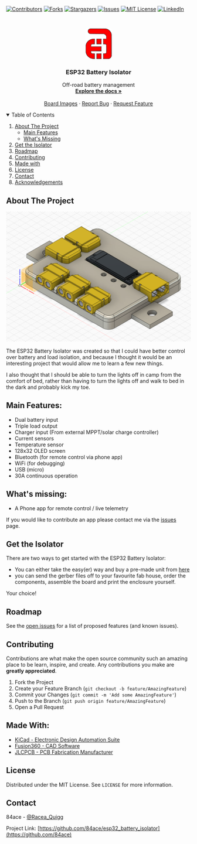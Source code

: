 <!-- PROJECT SHIELDS -->
<!--
*** I'm using markdown "reference style" links for readability.
*** Reference links are enclosed in brackets [ ] instead of parentheses ( ).
*** See the bottom of this document for the declaration of the reference variables
*** for contributors-url, forks-url, etc. This is an optional, concise syntax you may use.
*** https://www.markdownguide.org/basic-syntax/#reference-style-links
-->
[![Contributors][contributors-shield]][contributors-url]
[![Forks][forks-shield]][forks-url]
[![Stargazers][stars-shield]][stars-url]
[![Issues][issues-shield]][issues-url]
[![MIT License][license-shield]][license-url]
[![LinkedIn][linkedin-shield]][linkedin-url]



<!-- PROJECT LOGO -->
<br />
<p align="center">
  <a href="https://github.com/84ace/esp32_battery_isolator">
    <img src="images/logo.png" alt="Logo" width="71" height="83">
  </a>

  <h3 align="center">ESP32 Battery Isolator</h3>

  <p align="center">
    Off-road battery management
    <br />
    <a href="https://github.com/84ace/esp32_battery_isolator/wiki"><strong>Explore the docs »</strong></a>
    <br />
    <br />
    <a href="https://github.com/84ace/esp32_battery_isolator/tree/master/board_images">Board Images</a>
    ·
    <a href="https://github.com/84ace/esp32_battery_isolator/issues">Report Bug</a>
    ·
    <a href="https://github.com/84ace/esp32_battery_isolator/issues">Request Feature</a>
  </p>
</p>



<!-- TABLE OF CONTENTS -->
<details open="open">
  <summary>Table of Contents</summary>
  <ol>
    <li>
      <a href="#about-the-project">About The Project</a>
      <ul>
        <li><a href="#main-features">Main Features</a></li>
        <li><a href="#whats-missing">What's Missing</a></li>
      </ul>
    </li>
    <li>
      <a href="#get-the-isolator">Get the Isolator</a>
    </li>
    <li><a href="#roadmap">Roadmap</a></li>
    <li><a href="#contributing">Contributing</a></li>
    <li><a href="#made-with">Made with</a></li>
    <li><a href="#license">License</a></li>
    <li><a href="#contact">Contact</a></li>
    <li><a href="#acknowledgements">Acknowledgements</a></li>
  </ol>
</details>



<!-- ABOUT THE PROJECT -->
## About The Project

[![ESP32 Battery Isolator][product-screenshot]](https://github.com/84ace/esp32_battery_isolator/raw/master/enclosure/front_iso.png)

The ESP32 Battery Isolator was created so that I could have better control over battery and load isolation, and because I thought it would be an interesting project that would allow me to learn a few new things. 

I also thought that I should be able to turn the lights off in camp from the comfort of bed, rather than having to turn the lights off and walk to bed in the dark and probably kick my toe.

<!-- MAIN FEATURES -->
## Main Features:
* Dual battery input
* Triple load output
* Charger input (From external MPPT/solar charge controller)
* Current sensors
* Temperature sensor
* 128x32 OLED screen
* Bluetooth (for remote control via phone app)
* WiFi (for debugging)
* USB (micro)
* 30A continuous operation

<!-- WHAT"S MISSING -->
## What's missing:
* A Phone app for remote control / live telemetry

If you would like to contribute an app please contact me via the <a href="https://github.com/84ace/esp32_battery_isolator/tree/master/board_images">issues</a> page.

<!-- GETTING STARTED -->
## Get the Isolator

There are two ways to get started with the ESP32 Battery Isolator: 
* You can either take the easy(er) way and buy a pre-made unit from [here](https://placeholder.com/) 
* you can send the gerber files off to your favourite fab house, order the components, assemble the board and print the enclosure yourself.

Your choice!

<!-- ROADMAP -->
## Roadmap

See the [open issues](https://github.com/84ace/esp32_battery_isolator/issues) for a list of proposed features (and known issues).

<!-- CONTRIBUTING -->
## Contributing

Contributions are what make the open source community such an amazing place to be learn, inspire, and create. Any contributions you make are **greatly appreciated**.

1. Fork the Project
2. Create your Feature Branch (`git checkout -b feature/AmazingFeature`)
3. Commit your Changes (`git commit -m 'Add some AmazingFeature'`)
4. Push to the Branch (`git push origin feature/AmazingFeature`)
5. Open a Pull Request

<!-- MADE WITH -->
## Made With:
* [KiCad - Electronic Design Automation Suite](https://kicad.org/)
* [Fusion360 - CAD Software](https://www.autodesk.com.au/products/fusion-360/overview)
* [JLCPCB - PCB Fabrication Manufacturer](https://jlcpcb.com/)


<!-- LICENSE -->
## License

Distributed under the MIT License. See `LICENSE` for more information.



<!-- CONTACT -->
## Contact

84ace - [@Racea_Quigg](https://twitter.com/@RaceaQuigg)

Project Link: [https://github.com/84ace/esp32_battery_isolator](https://github.com/84ace)


<!-- MARKDOWN LINKS & IMAGES -->
<!-- https://www.markdownguide.org/basic-syntax/#reference-style-links -->
[contributors-shield]: https://img.shields.io/github/contributors/84ace/esp32_battery_isolator.svg?style=for-the-badge
[contributors-url]: https://github.com/84ace/esp32_battery_isolator/graphs/contributors
[forks-shield]: https://img.shields.io/github/forks/84ace/esp32_battery_isolator.svg?style=for-the-badge
[forks-url]: https://github.com/84ace/esp32_battery_isolator/network/members
[stars-shield]: https://img.shields.io/github/stars/84ace/esp32_battery_isolator.svg?style=for-the-badge
[stars-url]: https://github.com/84ace/esp32_battery_isolator/stargazers
[issues-shield]: https://img.shields.io/github/issues/84ace/esp32_battery_isolator.svg?style=for-the-badge
[issues-url]: https://github.com/84ace/esp32_battery_isolator/issues
[license-shield]: https://img.shields.io/github/license/84ace/esp32_battery_isolator.svg?style=for-the-badge
[license-url]: https://github.com/84ace/esp32_battery_isolator/blob/master/LICENSE.txt
[linkedin-shield]: https://img.shields.io/badge/-LinkedIn-black.svg?style=for-the-badge&logo=linkedin&colorB=555
[linkedin-url]: https://www.linkedin.com/in/acea-quigg-2007036b/
[product-screenshot]: enclosure/front_iso.png